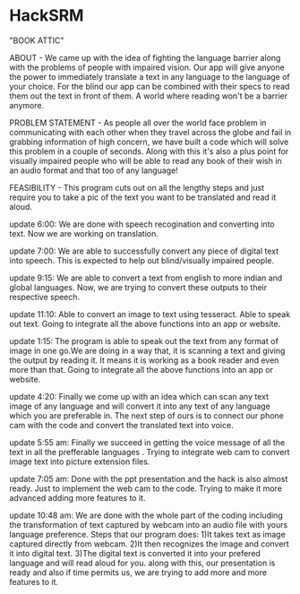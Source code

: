 # HackSRM
"BOOK ATTIC"

ABOUT -
We came up with the idea of fighting the language barrier along with the problems of people with impaired vision. Our app will give anyone the power to immediately translate a text in any language to the language of your choice. For the blind our app can be combined with their specs to read them out the text in front of them. A world where reading won't be a barrier anymore.

PROBLEM STATEMENT -
As people all over the world face problem in communicating with each other when they travel across the globe and fail in grabbing information of high concern, we have built a code which will solve this problem in a couple of seconds. Along with this it's also a plus point for visually impaired people who will be able to read any book of their wish in an audio format and that too of any language!

FEASIBILITY - 
This program cuts out on all the lengthy steps and just require you to take a pic of the text you want to be translated and read it aloud. 



update 6:00:
We are done with speech recogination and converting into text.
Now we are working on translation.

update 7:00:
We are able to successfully convert any piece of digital text into speech. 
This is expected to help out blind/visually impaired people.

update 9:15:
We are able to convert a text from english to more indian and global languages.
Now, we are trying to convert these outputs to their respective speech.

update 11:10:
Able to convert an image to text using tesseract.
Able to speak out text.
Going to integrate all the above functions into an app or website.

update 1:15:
The program is able to speak out the text from any format of image in one go.We are doing in a way that, it is scanning a text and giving the output by reading it. It means it is working as a book reader and even more than that.
Going to integrate all the above functions into an app or website.

update 4:20:
Finally we come up with an idea which can scan any text image of any language and will convert it into any text of any language which you are preferable in.
The next step of ours is to connect our phone cam with the code and convert the translated text into voice. 

update 5:55 am:
Finally we succeed in getting the voice message of all the text in all the prefferable languages . 
Trying to integrate web cam to convert image text into picture extension files.

update 7:05 am:
Done with the ppt presentation and the hack is also almost ready. Just to implement the web cam to the code. Trying to make it more advanced adding more features to it. 

update 10:48 am:
We are done with the whole part of the coding including the transformation of text captured by webcam into an audio file with yours language preference.
Steps that our program does:
1)It takes text as image captured directly from webcam.
2)It then recognizes the image and convert it into digital text.
3)The digital text is converted it into your prefered language and will read aloud for you.
along with this, our presentation is ready and also if time permits us, we are trying to add more and more features to it. 
